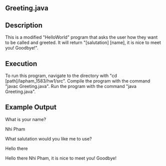 ## Greeting.java

## Description

This is a modified "HelloWorld" program that asks the user how they want to be called and greeted.
It will return "[salutation] [name], it is nice to meet you! Goodbye!".

## Execution

To run this program, navigate to the directory with "cd [path]/lapham_1583/hw1/src".
Compile the program with the command "javac Greeting.java".
Run the program with the command "java Greeting.java".

## Example Output

What is your name?

Nhi Pham

What salutation would you like me to use?

Hello there


Hello there Nhi Pham, it is nice to meet you! Goodbye!